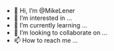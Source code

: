 - 👋 Hi, I’m @MikeLener
- 👀 I’m interested in ...
- 🌱 I’m currently learning ...
- 💞️ I’m looking to collaborate on ...
- 📫 How to reach me ...

<!---
MikeLener/MikeLener is a ✨ special ✨ repository because its `README.md` (this file) appears on your GitHub profile.
You can click the Preview link to take a look at your changes.
--->
